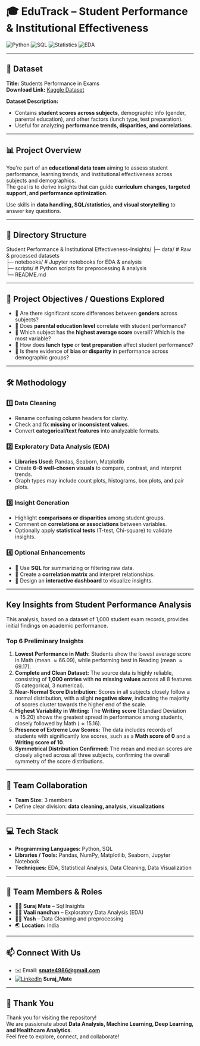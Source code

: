 # 🎓 EduTrack – Student Performance & Institutional Effectiveness

![Python](https://img.shields.io/badge/Python-3776AB?style=for-the-badge&logo=python&logoColor=white)
![SQL](https://img.shields.io/badge/SQL-4479A1?style=for-the-badge&logo=MySQL&logoColor=white)
![Statistics](https://img.shields.io/badge/Statistics-008080?style=for-the-badge&logo=gnuplot&logoColor=white)
![EDA](https://img.shields.io/badge/EDA-FF6F00?style=for-the-badge&logo=apacheairflow&logoColor=white)

---

## 📁 Dataset
**Title:** Students Performance in Exams  
**Download Link:** [Kaggle Dataset](https://www.kaggle.com/datasets/spscientist/students-performance-in-exams)

**Dataset Description:**  
- Contains **student scores across subjects**, demographic info (gender, parental education), and other factors (lunch type, test preparation).  
- Useful for analyzing **performance trends, disparities, and correlations**.

---

## 📊 Project Overview
You're part of an **educational data team** aiming to assess student performance, learning trends, and institutional effectiveness across subjects and demographics.  
The goal is to derive insights that can guide **curriculum changes, targeted support, and performance optimization**.  

Use skills in **data handling, SQL/statistics, and visual storytelling** to answer key questions.

---
## 📂 Directory Structure
Student Performance & Institutional Effectiveness-Insights/
├─ data/             # Raw & processed datasets  
├─ notebooks/        # Jupyter notebooks for EDA & analysis  
├─ scripts/          # Python scripts for preprocessing & analysis  
└─ README.md

---

## 🎯 Project Objectives / Questions Explored
- 🔹 Are there significant score differences between **genders** across subjects?  
- 🔹 Does **parental education level** correlate with student performance?  
- 🔹 Which subject has the **highest average score** overall? Which is the most variable?  
- 🔹 How does **lunch type** or **test preparation** affect student performance?  
- 🔹 Is there evidence of **bias or disparity** in performance across demographic groups?

---

## 🛠️ Methodology

### 1️⃣ Data Cleaning
- Rename confusing column headers for clarity.  
- Check and fix **missing or inconsistent values**.  
- Convert **categorical/text features** into analyzable formats.

### 2️⃣ Exploratory Data Analysis (EDA)
- **Libraries Used:** Pandas, Seaborn, Matplotlib 
- Create **6–8 well-chosen visuals** to compare, contrast, and interpret trends.  
- Graph types may include count plots, histograms, box plots, and pair plots.

### 3️⃣ Insight Generation
- Highlight **comparisons or disparities** among student groups.  
- Comment on **correlations or associations** between variables.  
- Optionally apply **statistical tests** (T-test, Chi-square) to validate insights.

### 4️⃣ Optional Enhancements
- 🔹 Use **SQL** for summarizing or filtering raw data.  
- 🔹 Create a **correlation matrix** and interpret relationships.  
- 🔹 Design an **interactive dashboard** to visualize insights.

---

## Key Insights from Student Performance Analysis

This analysis, based on a dataset of 1,000 student exam records, provides initial findings on academic performance.

### Top 6 Preliminary Insights

1.  **Lowest Performance in Math:** Students show the lowest average score in Math (mean $\approx 66.09$), while performing best in Reading (mean $\approx 69.17$).
2.  **Complete and Clean Dataset:** The source data is highly reliable, consisting of **1,000 entries** with **no missing values** across all 8 features (5 categorical, 3 numerical).
3.  **Near-Normal Score Distribution:** Scores in all subjects closely follow a normal distribution, with a slight **negative skew**, indicating the majority of scores cluster towards the higher end of the scale.
4.  **Highest Variability in Writing:** The **Writing score** (Standard Deviation $\approx 15.20$) shows the greatest spread in performance among students, closely followed by Math ($\approx 15.16$).
5.  **Presence of Extreme Low Scores:** The data includes records of students with significantly low scores, such as a **Math score of 0** and a **Writing score of 10**.
6.  **Symmetrical Distribution Confirmed:** The mean and median scores are closely aligned across all three subjects, confirming the overall symmetry of the score distributions.

---
## 👥 Team Collaboration
- **Team Size:** 3 members  
- Define clear division: **data cleaning, analysis, visualizations**

---


## 💻 Tech Stack
- **Programming Languages:** Python, SQL  
- **Libraries / Tools:** Pandas, NumPy, Matplotlib, Seaborn, Jupyter Notebook  
- **Techniques:** EDA, Statistical Analysis, Data Cleaning, Data Visualization  

---

## 👥 Team Members & Roles
- 👨‍💻 **Suraj Mate** – Sql Insights  
- 👨‍💻 **Vaali nandhan** – Exploratory Data Analysis (EDA)  
- 👨‍💻 **Yash** – Data Cleaning and preprocessing
- 🌏 **Location:** India  

---

## 📫 Connect With Us
- ✉️ Email: **smate4986@gmail.com**  
- [![LinkedIn](https://img.shields.io/badge/LinkedIn-0077B5?style=for-the-badge&logo=linkedin&logoColor=white)](https://www.linkedin.com/in/suraj-mate12/) **Suraj_Mate**


---

## 🙏 Thank You
Thank you for visiting the repository!  
We are passionate about **Data Analysis, Machine Learning, Deep Learning, and Healthcare Analytics**.  
Feel free to explore, connect, and collaborate!

